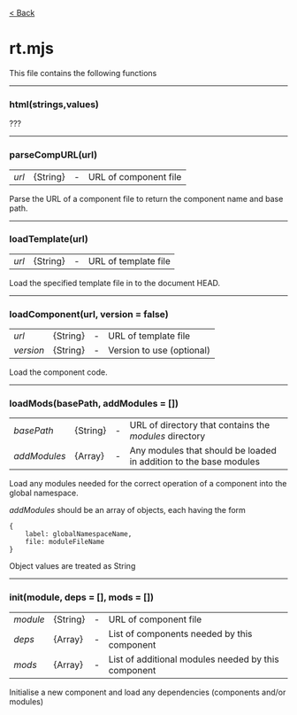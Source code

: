 [< Back](README.md)

# rt.mjs
This file contains the following functions

--- 
### html(strings,values)
???

---
### parseCompURL(url)
|||||
| --- | --- | --- | --- |
|*url*|{String}|-|URL of component file|

Parse the URL of a component file to return the component name and base path.

---
### loadTemplate(url)
|||||
| --- | --- | --- | --- |
|*url*|{String}|-|URL of template file|

Load the specified template file in to the document HEAD.

---
### loadComponent(url, version = false)
|||||
| --- | --- | --- | --- |
|*url*|{String}|-|URL of template file|
|*version*|{String}|-|Version to use (optional)|

Load the component code.

---
### loadMods(basePath, addModules = [])
|||||
| --- | --- | --- | --- |
|*basePath*|{String}|-|URL of directory that contains the  *modules* directory|
|*addModules*|{Array}|-|Any modules that should be loaded in addition to the base modules|

Load any modules needed for the correct operation of a component into the global namespace.

*addModules* should be an array of objects, each having the form
```
{
    label: globalNamespaceName,
    file: moduleFileName
}
```
Object values are treated as String

---
### init(module, deps = [], mods = [])
|||||
| --- | --- | --- | --- |
|*module*|{String}|-|URL of component file|
|*deps*|{Array}|-|List of components needed by this component|
|*mods*|{Array}|-|List of additional modules needed by this component|

Initialise a new component and load any dependencies (components and/or modules)